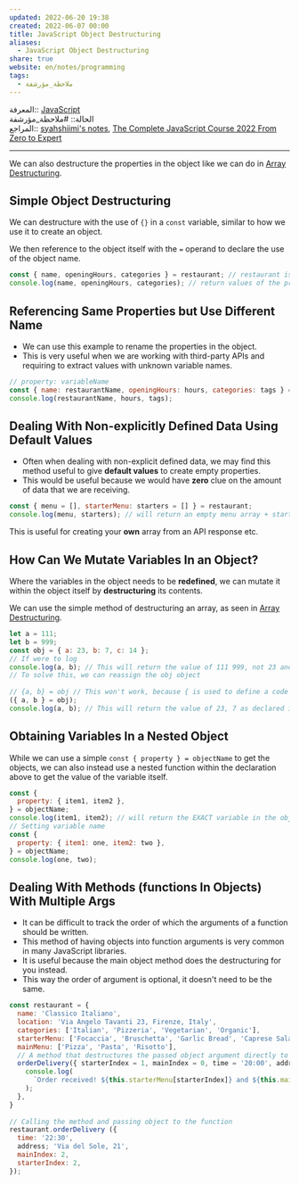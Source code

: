 ```yaml
---  
updated: 2022-06-20 19:38  
created: 2022-06-07 00:00  
title: JavaScript Object Destructuring  
aliases:  
  - JavaScript Object Destructuring  
share: true  
website: en/notes/programming  
tags:  
  - ملاحظة_مؤرشفة  
---  
```

  
  
المعرفة:: [JavaScript](JavaScript)  
الحالة:: #ملاحظة_مؤرشفة  
المراجع:: [syahshiimi's notes](https://github.com/syahshiimi/second-brain/blob/8213b2fda5781c059b264837ca594d1b835e4a2d/05%20Learning/00%20JavaScript/202107201943%20Object%20Destructuring.md), [The Complete JavaScript Course 2022 From Zero to Expert](The%20Complete%20JavaScript%20Course%202022%20From%20Zero%20to%20Expert)  
  
---  
  
We can also destructure the properties in the object like we can do in [Array Destructuring](JavaScript%20Array%20Destructuring).  
  
## Simple Object Destructuring  
  
We can destructure with the use of `{}` in a `const` variable, similar to how we use it to create an object.  
  
We then reference to the object itself with the `=` operand to declare the use of the object name.  
  
```js  
const { name, openingHours, categories } = restaurant; // restaurant is an object  
console.log(name, openingHours, categories); // return values of the properties name, openingHours and categories  
```  
  
## Referencing Same Properties but Use Different Name  
  
- We can use this example to rename the properties in the object.  
- This is very useful when we are working with third-party APIs and requiring to extract values with unknown variable names.  
  
```js  
// property: variableName  
const { name: restaurantName, openingHours: hours, categories: tags } = restaurant;  
console.log(restaurantName, hours, tags);  
```  
  
## Dealing With Non-explicitly Defined Data Using Default Values  
  
- Often when dealing with non-explicit defined data, we may find this method useful to give **default values** to create empty properties.  
- This would be useful because we would have **zero** clue on the amount of data that we are receiving.  
  
```js  
const { menu = [], starterMenu: starters = [] } = restaurant;  
console.log(menu, starters); // will return an empty menu array + starterMenu array redefined as starters  
```  
  
This is useful for creating your **own** array from an API response etc.  
  
## How Can We Mutate Variables In an Object?  
  
Where the variables in the object needs to be **redefined**, we can mutate it within the object itself by **destructuring** its contents.  
  
We can use the simple method of destructuring an array, as seen in [Array Destructuring](JavaScript%20Array%20Destructuring).  
  
```js  
let a = 111;  
let b = 999;  
const obj = { a: 23, b: 7, c: 14 };  
// If were to log  
console.log(a, b); // This will return the value of 111 999, not 23 and 7  
// To solve this, we can reassign the obj object  
  
// {a, b} = obj // This won't work, because { is used to define a code block so we need to wrap the line in parenthesis ()  
({ a, b } = obj);  
console.log(a, b); // This will return the value of 23, 7 as declared in the obj object earler.  
```  
  
## Obtaining Variables In a Nested Object  
  
While we can use a simple `const { property } = objectName` to get the objects, we can also instead use a nested function within the declaration above to get the value of the variable itself.  
  
```js  
const {  
  property: { item1, item2 },  
} = objectName;  
console.log(item1, item2); // will return the EXACT variable in the objectName obj.  
// Setting variable name  
const {  
  property: { item1: one, item2: two },  
} = objectName;  
console.log(one, two);  
```  
  
## Dealing With Methods (functions In Objects) With Multiple Args  
  
- It can be difficult to track the order of which the arguments of a function should be written.  
- This method of having objects into function arguments is very common in many JavaScript libraries.  
- It is useful because the main object method does the destructuring for you instead.  
- This way the order of argument is optional, it doesn't need to be the same.  
  
```js  
const restaurant = {  
  name: 'Classico Italiano',  
  location: 'Via Angelo Tavanti 23, Firenze, Italy',  
  categories: ['Italian', 'Pizzeria', 'Vegetarian', 'Organic'],  
  starterMenu: ['Focaccia', 'Bruschetta', 'Garlic Bread', 'Caprese Salad'],  
  mainMenu: ['Pizza', 'Pasta', 'Risotto'],  
  // A method that destructures the passed object argument directly to variables with same names as object keys, and still it can has default values.  
  orderDelivery({ starterIndex = 1, mainIndex = 0, time = '20:00', address }) {  
    console.log(  
      `Order received! ${this.starterMenu[starterIndex]} and ${this.mainMenu[mainIndex]} will be delivered to ${address} at ${time}`  
    );  
  },  
}  
  
// Calling the method and passing object to the function  
restaurant.orderDelivery ({  
  time: '22:30',  
  address; 'Via del Sole, 21',  
  mainIndex: 2,  
  starterIndex: 2,  
});  
```  
